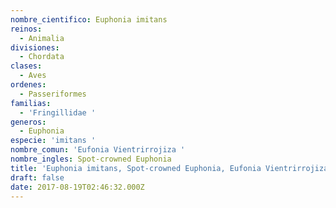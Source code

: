 ```yaml
---
nombre_cientifico: Euphonia imitans
reinos:
  - Animalia
divisiones:
  - Chordata
clases:
  - Aves
ordenes:
  - Passeriformes
familias:
  - 'Fringillidae '
generos:
  - Euphonia
especie: 'imitans '
nombre_comun: 'Eufonia Vientrirrojiza '
nombre_ingles: Spot-crowned Euphonia
title: 'Euphonia imitans, Spot-crowned Euphonia, Eufonia Vientrirrojiza '
draft: false
date: 2017-08-19T02:46:32.000Z
---
```


